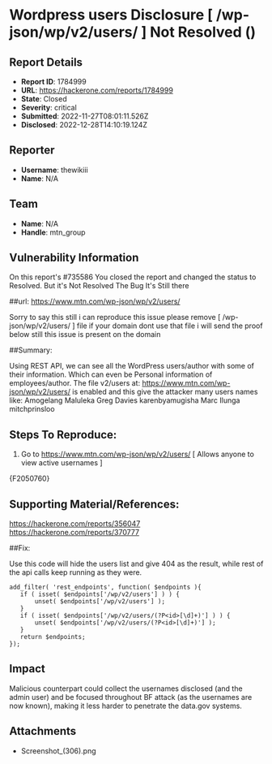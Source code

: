 # Wordpress users Disclosure [ /wp-json/wp/v2/users/ ]  Not Resolved () 

## Report Details
- **Report ID**: 1784999
- **URL**: https://hackerone.com/reports/1784999
- **State**: Closed
- **Severity**: critical
- **Submitted**: 2022-11-27T08:01:11.526Z
- **Disclosed**: 2022-12-28T14:10:19.124Z

## Reporter
- **Username**: thewikiii
- **Name**: N/A

## Team
- **Name**: N/A
- **Handle**: mtn_group

## Vulnerability Information
On this report's #735586  You closed the report and changed the status to Resolved.
But it's Not Resolved The Bug  It's Still there 

##url: https://www.mtn.com/wp-json/wp/v2/users/

Sorry to say this still i can reproduce this issue please remove  [ /wp-json/wp/v2/users/ ] file if your domain dont use that file
i will send the proof below still this issue is present on the domain 

##Summary:

Using REST API, we can see all the WordPress users/author with some of their information. Which can even be Personal information of employees/author. The file v2/users at:  https://www.mtn.com/wp-json/wp/v2/users/   is enabled and this give the attacker many users names like:  Amogelang Maluleka Greg Davies karenbyamugisha Marc Ilunga mitchprinsloo

## Steps To Reproduce:

  1. Go to https://www.mtn.com/wp-json/wp/v2/users/ [ Allows anyone to view active usernames ]
   
{F2050760}

## Supporting Material/References:

https://hackerone.com/reports/356047
https://hackerone.com/reports/370777

##Fix:

Use this code will hide the users list and give 404 as the result, while rest of the api calls keep running as they were.
 ```
add_filter( 'rest_endpoints', function( $endpoints ){
    if ( isset( $endpoints['/wp/v2/users'] ) ) {
        unset( $endpoints['/wp/v2/users'] );
    }
    if ( isset( $endpoints['/wp/v2/users/(?P<id>[\d]+)'] ) ) {
        unset( $endpoints['/wp/v2/users/(?P<id>[\d]+)'] );
    }
    return $endpoints;
});
 ```

## Impact

Malicious counterpart could collect the usernames disclosed (and the admin user) and be focused throughout BF attack (as the usernames are now known), making it less harder to penetrate the data.gov systems.

## Attachments
- Screenshot_(306).png
